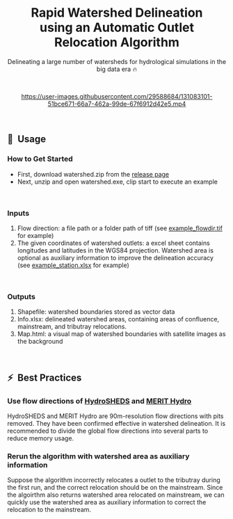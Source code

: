 <div align="center">

# Rapid Watershed Delineation<br>using an Automatic Outlet Relocation Algorithm

Delineating a large number of watersheds for hydrological simulations in the big data era 🔥<br>

</div>
<br>

<div align="center">

https://user-images.githubusercontent.com/29588684/131083101-51bce671-66a7-462a-99de-67f6912d42e5.mp4

</div>
<br>


## 🚀&nbsp;&nbsp;Usage


### How to Get Started
- First, download watershed.zip from the [release page](https://github.com/xiejx5/watershed_delineation/releases)
- Next, unzip and open watershed.exe, clip start to execute an example
<br>


### Inputs
1. Flow direction: a file path or a folder path of tiff (see [example_flowdir.tif](example_flowdir.tif) for example)
2. The given coordinates of watershed outlets: a excel sheet contains longitudes and latitudes in the WGS84 projection. Watershed area is optional as auxiliary information to improve the delineation accuracy (see [example_station.xlsx](example_station.xlsx) for example)
<br>


### Outputs
1. Shapefile: watershed boundaries stored as vector data
2. Info.xlsx: delineated watershed areas, containing areas of confluence, mainstream, and tributray relocations.
3. Map.html: a visual map of watershed boundaries with satellite images as the background
<br>


## ⚡&nbsp;&nbsp;Best Practices

### Use flow directions of [HydroSHEDS](https://www.hydrosheds.org/) and [MERIT Hydro](http://hydro.iis.u-tokyo.ac.jp/~yamadai/MERIT_Hydro/)
HydroSHEDS and MERIT Hydro are 90m-resolution flow directions with pits removed. They have been confirmed effective in watershed delineation. It is recommended to divide the global flow directions into several parts to reduce memory usage.
<br>

### Rerun the algorithm with watershed area as auxiliary information
Suppose the algorithm incorrectly relocates a outlet to the tributray during the first run, and the correct relocation should be on the mainstream. Since the algoirthm also returns watershed area relocated on mainstream, we can quickly use the watershed area as auxiliary information to correct the relocation to the mainstream.